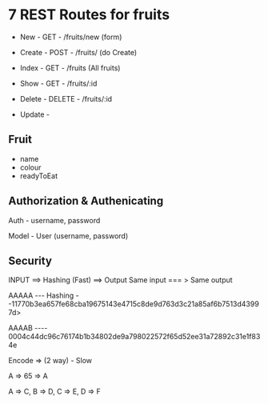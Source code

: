 # 7 REST Routes for fruits

* New - GET - /fruits/new  (form)
* Create - POST - /fruits/ (do Create)
* Index - GET - /fruits (All fruits)
* Show - GET - /fruits/:id 

* Delete - DELETE  - /fruits/:id 
* Update - 

## Fruit

- name
- colour
- readyToEat


## Authorization & Authenicating

Auth - username, password


Model - User (username, password)


## Security 

INPUT ==> Hashing (Fast) ==> Output
Same input === > Same output 


AAAAA --- Hashing --11770b3ea657fe68cba19675143e4715c8de9d763d3c21a85af6b7513d43997d>

AAAAB ---- 0004c44dc96c76174b1b34802de9a798022572f65d52ee31a72892c31e1f834e


Encode =>  (2 way) - Slow

A => 65 => A

A => C, B => D, C => E, D => F

